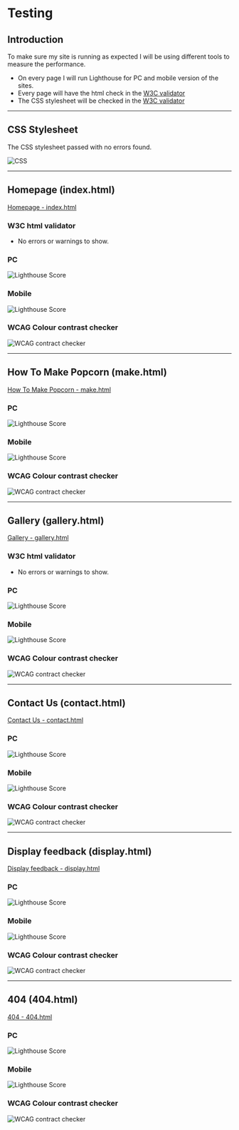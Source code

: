 # **Testing**

## Introduction

To make sure my site is running as expected I will be using different tools to measure the performance.

- On every page I will run Lighthouse for PC and mobile version of the sites.
- Every page will have the html check in the [W3C validator](https://validator.w3.org/)
- The CSS stylesheet will be checked in the [W3C validator](https://jigsaw.w3.org/css-validator/)

***
## CSS Stylesheet

The CSS stylesheet passed with no errors found.

![CSS](http://jigsaw.w3.org/css-validator/images/vcss)

***
## Homepage (index.html)
[Homepage - index.html](https://bobwritescode.github.io/ci-Project1/index.html)

### W3C html validator
- No errors or warnings to show.

### PC
![Lighthouse Score](assets/docs/testing/home-pc.webp)

### Mobile
![Lighthouse Score](assets/docs/testing/home-mobile.webp)

### WCAG Colour contrast checker
![WCAG contract checker](assets/docs/testing/home-contrast.webp)

***
## How To Make Popcorn (make.html)
[How To Make Popcorn - make.html](https://bobwritescode.github.io/ci-Project1/make.html)

### PC
![Lighthouse Score](assets/docs/testing/make-pc.webp)

### Mobile
![Lighthouse Score](assets/docs/testing/make-mobile.webp)

### WCAG Colour contrast checker
![WCAG contract checker](assets/docs/testing/make-contrast.webp)

***
## Gallery (gallery.html)
[Gallery - gallery.html](https://bobwritescode.github.io/ci-Project1/gallery.html)

### W3C html validator
- No errors or warnings to show.

### PC
![Lighthouse Score](assets/docs/testing/gallery-pc.webp)

### Mobile
![Lighthouse Score](assets/docs/testing/gallery-mobile.webp)

### WCAG Colour contrast checker
![WCAG contract checker](assets/docs/testing/gallery-contrast.webp)

***
## Contact Us (contact.html)
[Contact Us - contact.html](https://bobwritescode.github.io/ci-Project1/contact.html)

### PC
![Lighthouse Score](assets/docs/testing/contact-pc.webp)

### Mobile
![Lighthouse Score](assets/docs/testing/contact-mobile.webp)

### WCAG Colour contrast checker
![WCAG contract checker](assets/docs/testing/contact-contrast.webp)

***
## Display feedback (display.html)
[Display feedback - display.html](https://bobwritescode.github.io/ci-Project1/display.html)

### PC
![Lighthouse Score](assets/docs/testing/display-pc.webp)

### Mobile
![Lighthouse Score](assets/docs/testing/display-mobile.webp)

### WCAG Colour contrast checker
![WCAG contract checker](assets/docs/testing/display-contrast.webp)

***
## 404 (404.html)
[404 - 404.html](https://bobwritescode.github.io/ci-Project1/404.html)

### PC
![Lighthouse Score](assets/docs/testing/404-pc.webp)

### Mobile
![Lighthouse Score](assets/docs/testing/404-mobile.webp)

### WCAG Colour contrast checker
![WCAG contract checker](assets/docs/testing/404-contrast.webp)